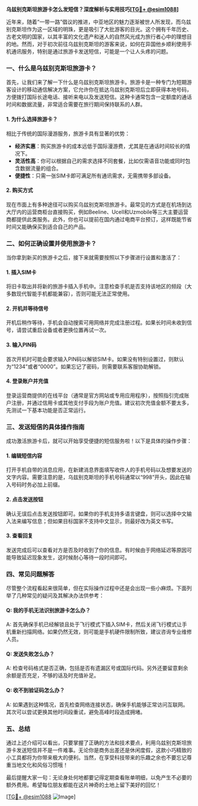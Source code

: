 **乌兹别克斯坦旅游卡怎么发短信？深度解析与实用技巧[[TG💪+ @esim1088](https://t.me/s/esim1088)]**

近年来，随着“一带一路”倡议的推进，中亚地区的魅力逐渐被世人所发现，而乌兹别克斯坦作为这一区域的明珠，更是吸引了大批游客的目光。这个拥有千年历史、古老文明的国家，以其丰富的文化遗产和迷人的自然风光成为旅行者心中的理想目的地。然而，对于初次前往乌兹别克斯坦的游客来说，如何在异国他乡顺利使用手机通讯服务，特别是通过旅游卡发送短信，可能是一个让人头疼的问题。

### 一、什么是乌兹别克斯坦旅游卡？

首先，让我们来了解一下什么是乌兹别克斯坦旅游卡。旅游卡是一种专门为短期游客设计的移动通信解决方案，它允许你在抵达乌兹别克斯坦后立即获得本地号码，方便拨打国际长途电话、接听来电以及发送短信。这种卡通常包含一定额度的通话时间和数据流量，非常适合需要在旅行期间保持联系的人群。

#### 1. 为什么选择旅游卡？
相比于传统的国际漫游服务，旅游卡具有显著的优势：
- **经济实惠**：购买旅游卡的成本远低于国际漫游费，尤其是在通话时间较长的情况下。
- **灵活性高**：你可以根据自己的需求选择不同套餐，比如仅需语音功能或同时包含数据流量的组合。
- **便捷性**：只需一张SIM卡即可满足所有通讯需求，无需携带多部设备。

#### 2. 购买方式
现在市面上有多种途径可以购买乌兹别克斯坦旅游卡。最常见的方式是在机场到达大厅内的运营商柜台直接购买，例如Beeline、Ucell和Uzmobile等三大主要运营商都提供此类服务。此外，你也可以提前在国内通过电商平台预订，这样既能节省时间又能确保买到适合自己的产品。

### 二、如何正确设置并使用旅游卡？

当你拿到新买的旅游卡之后，接下来就需要按照以下步骤进行设置和激活了：

#### 1. 插入SIM卡
将旧卡取出并将新的旅游卡插入手机中。注意检查手机是否支持该地区的频段（大多数现代智能手机都能兼容），否则可能无法正常使用。

#### 2. 开机并等待信号
开机后稍作等待，手机会自动搜索可用网络并完成注册过程。如果长时间未收到信号，请尝试重启设备或者更换位置再试一次。

#### 3. 输入PIN码
首次开机时可能会要求输入PIN码以解锁SIM卡。如果没有特别设置过，则默认为“1234”或者“0000”。如果忘记了密码，则需要联系客服协助解锁。

#### 4. 登录账户并充值
登录运营商提供的在线平台（通常是官方网站或专用应用程序），按照指引完成账户注册，并通过信用卡或其他支付手段为账户充值。建议初次充值金额不要太多，先测试一下基本功能是否正常运行。

### 三、发送短信的具体操作指南

成功激活旅游卡后，就可以开始享受便捷的短信服务啦！以下是具体的操作步骤：

#### 1. 编辑短信内容
打开手机自带的消息应用，在新建消息界面填写收件人的手机号码以及想要发送的文字内容。需要注意的是，乌兹别克斯坦的手机号码通常以“998”开头，因此在输入号码时务必加上前缀。

#### 2. 点击发送按钮
确认无误后点击发送按钮即可。如果你的手机支持多语言键盘，则可以选择中文输入法来编写信息；但如果目标国家不支持中文显示，则最好改为英文书写。

#### 3. 查看回复
发送完成后可以查看对方是否及时收到了你的信息。有时候由于网络延迟等原因可能导致延迟现象发生，这时候耐心等待一段时间即可。

### 四、常见问题解答

尽管整个流程看起来很简单，但在实际操作过程中还是会出现一些小麻烦。下面列举了几种常见的疑问及其解决办法供参考：

#### Q: 我的手机无法识别旅游卡怎么办？
A: 首先确保手机已经解锁且处于飞行模式下插入SIM卡，然后关闭飞行模式让手机重新扫描网络。如果仍然无效，则可能是手机硬件限制所致，建议咨询专业维修人员。

#### Q: 发送失败怎么办？
A: 检查号码格式是否正确，包括是否有遗漏区号或国际代码。另外还要留意剩余余额是否充足，不够的话及时充值补足。

#### Q: 收不到验证码怎么办？
A: 如果遇到这种情况，首先检查网络连接状态，确保手机能够正常访问互联网。其次可以尝试更换其他时间段重试，避免高峰时段造成拥堵。

### 五、总结

通过上述介绍可以看出，只要掌握了正确的方法和技术要点，利用乌兹别克斯坦旅游卡发送短信并不是一件难事。无论你是商务出差还是休闲度假，这款小巧精致的小工具都将为你带来极大的便利。当然，在享受科技带来的乐趣之余也不要忘记尊重当地文化和风俗习惯哦！

最后提醒大家一句：无论身处何地都要记得定期查看账单明细，以免产生不必要的额外费用。希望每位朋友都能在这片神奇的土地上留下美好的回忆！

[[TG💪+ @esim1088](https://t.me/s/esim1088) ![Image](https://i.postimg.cc/4NQfJmqS/Snipaste-2025-05-13-00-14-12.png)]